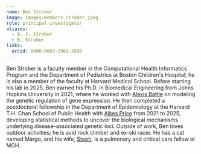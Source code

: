```yaml
---
name: Ben Strober
image: images/members_Strober.jpeg
role: principal-investigator
aliases:
  - B. J. Strober
  - B. Strober
links:
  orcid: 0000-0003-2969-2808
---
```


Ben Strober is a faculty member in the Computational Health Informatics Program and the Department of Pediatrics at Boston Children's Hospital; he is also a member of the faculty at Harvard Medical School. Before starting his lab in 2025, Ben earned his Ph.D. in Biomedical Engineering from Johns Hopkins University in 2021, where he worked with [Alexis Battle](https://www.bme.jhu.edu/people/faculty/alexis-battle/) on modeling the genetic regulation of gene expression. He then completed a postdoctoral fellowship in the Department of Epidemiology at the Harvard T.H. Chan School of Public Health with [Alkes Price](https://dms.hms.harvard.edu/people/alkes-price) from 2021 to 2025, developing statistical methods to uncover the biological mechanisms underlying disease-associated genetic loci. Outside of work, Ben loves outdoor activities; he is avid rock climber and ex-ski racer. He has a cat named Margo, and his wife, [Steph](https://connects.catalyst.harvard.edu/Profiles/display/Person/200044), is a pulmonary and critical care fellow at MGH.
